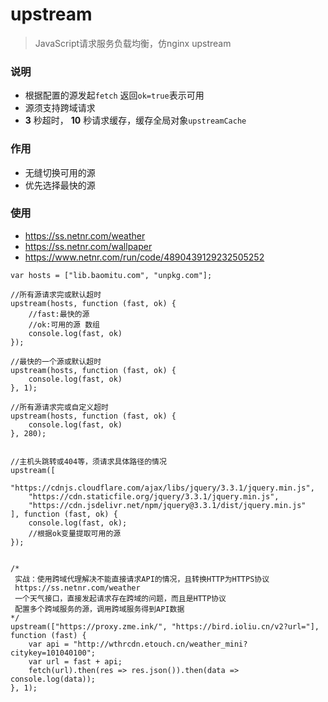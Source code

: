 # upstream
> JavaScript请求服务负载均衡，仿nginx upstream

### 说明
- 根据配置的源发起`fetch` 返回`ok=true`表示可用
- 源须支持跨域请求
-  **3** 秒超时， **10** 秒请求缓存，缓存全局对象`upstreamCache`

### 作用
- 无缝切换可用的源
- 优先选择最快的源

### 使用
- <https://ss.netnr.com/weather>
- <https://ss.netnr.com/wallpaper>
- <https://www.netnr.com/run/code/4890439129232505252>
```
var hosts = ["lib.baomitu.com", "unpkg.com"];

//所有源请求完或默认超时
upstream(hosts, function (fast, ok) {
    //fast:最快的源
    //ok:可用的源 数组
    console.log(fast, ok)
});

//最快的一个源或默认超时
upstream(hosts, function (fast, ok) {
    console.log(fast, ok)
}, 1);

//所有源请求完或自定义超时
upstream(hosts, function (fast, ok) {
    console.log(fast, ok)
}, 280);


//主机头跳转或404等，须请求具体路径的情况
upstream([
    "https://cdnjs.cloudflare.com/ajax/libs/jquery/3.3.1/jquery.min.js",
    "https://cdn.staticfile.org/jquery/3.3.1/jquery.min.js",
    "https://cdn.jsdelivr.net/npm/jquery@3.3.1/dist/jquery.min.js"
], function (fast, ok) {
    console.log(fast, ok);
    //根据ok变量提取可用的源
});


/*
 实战：使用跨域代理解决不能直接请求API的情况，且转换HTTP为HTTPS协议
 https://ss.netnr.com/weather
 一个天气接口，直接发起请求存在跨域的问题，而且是HTTP协议
 配置多个跨域服务的源，调用跨域服务得到API数据
*/
upstream(["https://proxy.zme.ink/", "https://bird.ioliu.cn/v2?url="], function (fast) {
    var api = "http://wthrcdn.etouch.cn/weather_mini?citykey=101040100";
    var url = fast + api;
    fetch(url).then(res => res.json()).then(data => console.log(data));
}, 1);
```